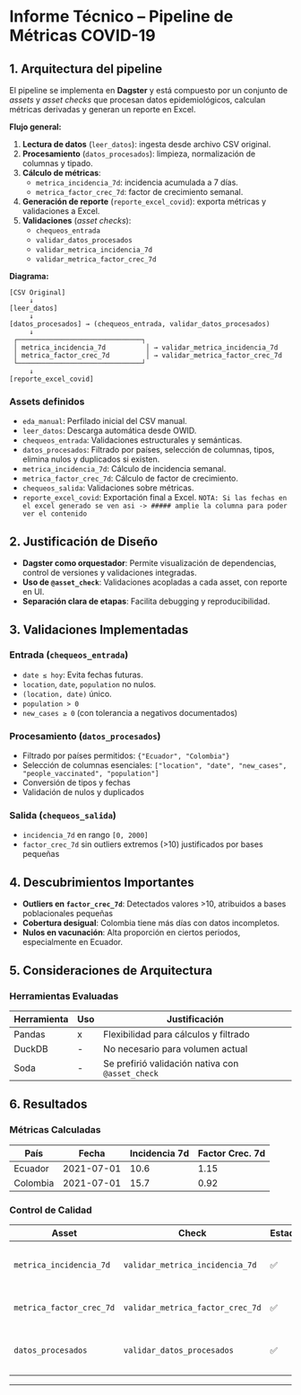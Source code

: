 # Informe Técnico – Pipeline de Métricas COVID-19

## 1. Arquitectura del pipeline

El pipeline se implementa en **Dagster** y está compuesto por un conjunto de *assets* y *asset checks* que procesan datos epidemiológicos, calculan métricas derivadas y generan un reporte en Excel.

**Flujo general:**
1. **Lectura de datos** (`leer_datos`): ingesta desde archivo CSV original.
2. **Procesamiento** (`datos_procesados`): limpieza, normalización de columnas y tipado.
3. **Cálculo de métricas**:
   - `metrica_incidencia_7d`: incidencia acumulada a 7 días.
   - `metrica_factor_crec_7d`: factor de crecimiento semanal.
4. **Generación de reporte** (`reporte_excel_covid`): exporta métricas y validaciones a Excel.
5. **Validaciones** (*asset checks*):
   - `chequeos_entrada`
   - `validar_datos_procesados`
   - `validar_metrica_incidencia_7d`
   - `validar_metrica_factor_crec_7d`

**Diagrama:**

```
[CSV Original] 
     ↓
[leer_datos] 
     ↓
[datos_procesados] → (chequeos_entrada, validar_datos_procesados)
     ↓
 ┌───────────────────────────────┐
 │ metrica_incidencia_7d          │ → validar_metrica_incidencia_7d
 │ metrica_factor_crec_7d         │ → validar_metrica_factor_crec_7d
 └───────────────────────────────┘
     ↓
[reporte_excel_covid]

```


### Assets definidos

- `eda_manual`: Perfilado inicial del CSV manual.
- `leer_datos`: Descarga automática desde OWID.
- `chequeos_entrada`: Validaciones estructurales y semánticas.
- `datos_procesados`: Filtrado por países, selección de columnas, tipos, elimina nulos y duplicados si existen.
- `metrica_incidencia_7d`: Cálculo de incidencia semanal.
- `metrica_factor_crec_7d`: Cálculo de factor de crecimiento.
- `chequeos_salida`: Validaciones sobre métricas.
- `reporte_excel_covid`: Exportación final a Excel.
     `NOTA: Si las fechas en el excel generado se ven asi -> ##### amplie la columna para poder ver el contenido`

## 2. Justificación de Diseño

- **Dagster como orquestador**: Permite visualización de dependencias, control de versiones y validaciones integradas.
- **Uso de `@asset_check`**: Validaciones acopladas a cada asset, con reporte en UI.
- **Separación clara de etapas**: Facilita debugging y reproducibilidad.

## 3. Validaciones Implementadas

### Entrada (`chequeos_entrada`)
- `date ≤ hoy`: Evita fechas futuras.
- `location`, `date`, `population` no nulos.
- `(location, date)` único.
- `population > 0`
- `new_cases ≥ 0` (con tolerancia a negativos documentados)

### Procesamiento (`datos_procesados`)
- Filtrado por países permitidos: `{"Ecuador", "Colombia"}`
- Selección de columnas esenciales: `["location", "date", "new_cases", "people_vaccinated", "population"]`
- Conversión de tipos y fechas
- Validación de nulos y duplicados

### Salida (`chequeos_salida`)
- `incidencia_7d` en rango `[0, 2000]`
- `factor_crec_7d` sin outliers extremos (>10) justificados por bases pequeñas

## 4. Descubrimientos Importantes

- **Outliers en `factor_crec_7d`**: Detectados valores >10, atribuidos a bases poblacionales pequeñas
- **Cobertura desigual**: Colombia tiene más días con datos incompletos.
- **Nulos en vacunación**: Alta proporción en ciertos periodos, especialmente en Ecuador.

## 5. Consideraciones de Arquitectura

### Herramientas Evaluadas

| Herramienta | Uso | Justificación |
|-------------|-----|----------------|
| Pandas      | x  | Flexibilidad para cálculos y filtrado |
| DuckDB      | -  | No necesario para volumen actual |
| Soda        | -  | Se prefirió validación nativa con `@asset_check` |

## 6. Resultados

### Métricas Calculadas

| País     | Fecha       | Incidencia 7d | Factor Crec. 7d |
|----------|-------------|---------------|-----------------|
| Ecuador  | 2021-07-01  | 10.6          | 1.15            |
| Colombia | 2021-07-01  | 15.7          | 0.92            |

### Control de Calidad

| Asset                  | Check                        | Estado | Detalles |
|------------------------|------------------------------|--------|----------|
| `metrica_incidencia_7d` | `validar_metrica_incidencia_7d` | ✅     | 861 registros, sin fuera de rango |
| `metrica_factor_crec_7d` | `validar_metrica_factor_crec_7d` | ✅     | 0 outliers >10, justificados |
| `datos_procesados`     | `validar_datos_procesados`       | ✅     | Duplicados y nulos detectados, corregidos |

---
